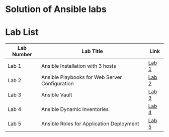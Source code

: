# Solution of Ansible labs 

# Lab List

| Lab Number | Lab Title                                                                                                      | Link                                                                                   |
|------------|----------------------------------------------------------------------------------------------------------------|----------------------------------------------------------------------------------------|
| Lab 1      |  Ansible Installation with 3 hosts                                     | [Lab 1](https://github.com/Osamaomera/IVOLVE-OJT/tree/main/Ansible/lab-1)   |
| Lab 2      |  Ansible Playbooks for Web Server Configuration                                                                                  | [Lab 2](https://github.com/Osamaomera/IVOLVE-OJT/tree/main/Ansible/lab-2)                           |
| Lab 3      | Ansible Vault                                                                                       | [Lab 3](https://github.com/Osamaomera/IVOLVE-OJT/tree/main/Ansible/lab-3)                                 |
| Lab 4     | Ansible Dynamic Inventories                                                                                       | [Lab 4](https://github.com/Osamaomera/IVOLVE-OJT/tree/main/Ansible/lab-4)                                |
| Lab 5     | Ansible Roles for Application Deployment                                                                      | [Lab 5](https://github.com/Osamaomera/IVOLVE-OJT/tree/main/Ansible/lab-5)                          |